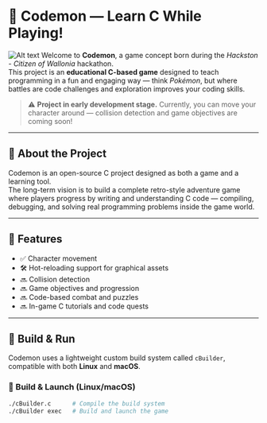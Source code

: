 # 🧠 Codemon — Learn C While Playing!

![Alt text](https://assets.digitalocean.com/articles/alligator/boo.svg "a title")
Welcome to **Codemon**, a game concept born during the _Hackston - Citizen of Wallonia_ hackathon.  
This project is an **educational C-based game** designed to teach programming in a fun and engaging way — think _Pokémon_, but where battles are code challenges and exploration improves your coding skills.

> ⚠️ **Project in early development stage.** Currently, you can move your character around — collision detection and game objectives are coming soon!

---

## 🚀 About the Project

Codemon is an open-source C project designed as both a game and a learning tool.  
The long-term vision is to build a complete retro-style adventure game where players progress by writing and understanding C code — compiling, debugging, and solving real programming problems inside the game world.

---

## 🧰 Features

- ✅ Character movement
- 🛠️ Hot-reloading support for graphical assets
- 🔜 Collision detection
- 🔜 Game objectives and progression
- 🔜 Code-based combat and puzzles
- 🔜 In-game C tutorials and code quests

---

## 🧪 Build & Run

Codemon uses a lightweight custom build system called `cBuilder`, compatible with both **Linux** and **macOS**.

### 🔧 Build & Launch (Linux/macOS)

```bash
./cBuilder.c      # Compile the build system
./cBuilder exec   # Build and launch the game
```
